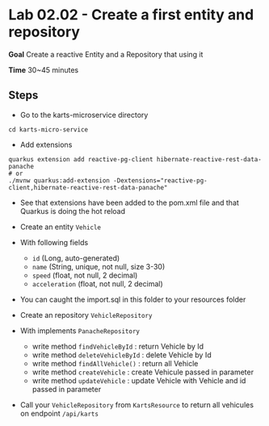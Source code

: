# Lab 02.02 - Create a first entity and repository

**Goal** Create a reactive Entity and a Repository that using it

**Time** 30~45 minutes

## Steps

- Go to the karts-microservice directory

```shell
cd karts-micro-service
```

- Add extensions

```shell
quarkus extension add reactive-pg-client hibernate-reactive-rest-data-panache
# or
./mvnw quarkus:add-extension -Dextensions="reactive-pg-client,hibernate-reactive-rest-data-panache"
```

- See that extensions have been added to the pom.xml file and that Quarkus is doing the hot reload

- Create an entity `Vehicle`
- With following fields
  - `id` (Long, auto-generated)
  - `name` (String, unique, not null, size 3-30)
  - `speed` (float, not null, 2 decimal)
  - `acceleration` (float, not null, 2 decimal)
- You can caught the import.sql in this folder to your resources folder

- Create an repository `VehicleRepository`
- With implements `PanacheRepository`

  - write method `findVehicleById` : return Vehicle by Id
  - write method `deleteVehicleById` : delete Vehicle by Id
  - write method `findAllVehicle()` : return all Vehicle
  - write method `createVehicle` : create Vehicule passed in parameter
  - write method `updateVehicle` : update Vehicle with Vehicle and id passed in parameter

- Call your `VehicleRepository` from `KartsResource` to return all vehicules on endpoint `/api/karts`
